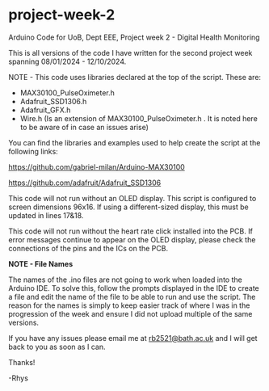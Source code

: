 # project-week-2
Arduino Code for UoB, Dept EEE, Project week 2 - Digital Health Monitoring

This is all versions of the code I have written for the second project week spanning 08/01/2024 - 12/10/2024. 

NOTE - This code uses libraries declared at the top of the script. These are:
- MAX30100_PulseOximeter.h
- Adafruit_SSD1306.h
- Adafruit_GFX.h
- Wire.h (Is an extension of MAX30100_PulseOximeter.h . It is noted here to be aware of in case an issues arise)

You can find the libraries and examples used to help create the script at the following links:

https://github.com/gabriel-milan/Arduino-MAX30100

https://github.com/adafruit/Adafruit_SSD1306

This code will not run without an OLED display. This script is configured to screen dimensions 96x16. If using a different-sized display, this must be updated in lines 17&18.

This code will not run without the heart rate click installed into the PCB. If error messages continue to appear on the OLED display, please check the connections of the pins and the ICs on the PCB.

**NOTE - File Names**

The names of the .ino files are not going to work when loaded into the Arduino IDE. To solve this, follow the prompts displayed in the IDE to create a file and edit the name of the file to be able to run and use the script. The reason for the names is simply to keep easier track of where I was in the progression of the week and ensure I did not upload multiple of the same versions.

If you have any issues please email me at rb2521@bath.ac.uk and I will get back to you as soon as I can.

Thanks!

-Rhys
